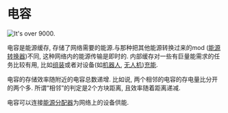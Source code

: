 # 电容

![It's over 9000.](oredict:oc:capacitor)

电容是能源缓存, 存储了网络需要的能源.与那种把其他能源转换过来的mod ([能源转换器](powerConverter.md))不同, 这种网络内的能源传输是即时的. 内部缓存对一些有巨量能需求的任务比较有用, 比如[组装](assembler.md)或者对设备(如[机器人](robot.md), [无人机](../item/drone.md))[充能](charger.md). 

电容的存储效率随附近的电容总数递增. 比如说, 两个相邻的电容的存电量比分开的两个多. 所谓“相邻”的判定是2个方块距离, 且效率随着距离递减.

电容可以连接[能源分配器](powerDistributor.md)为网络上的设备供能.